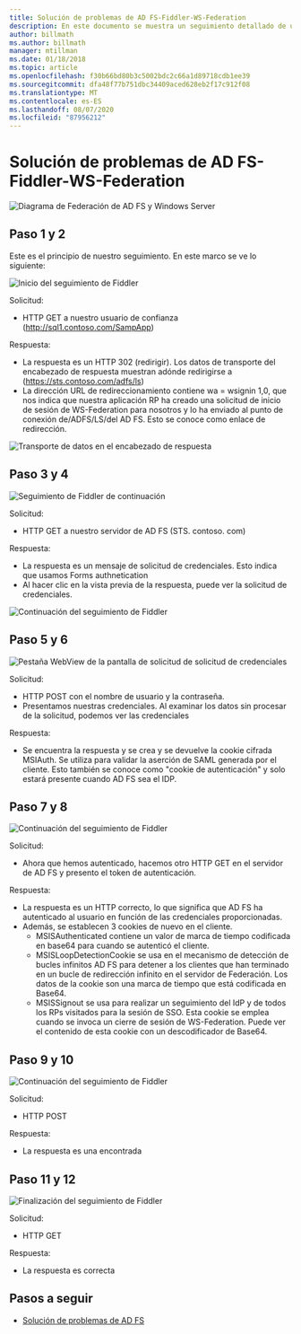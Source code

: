 ```yaml
---
title: Solución de problemas de AD FS-Fiddler-WS-Federation
description: En este documento se muestra un seguimiento detallado de un intercambio de WS-Federation con AD FS
author: billmath
ms.author: billmath
manager: mtillman
ms.date: 01/18/2018
ms.topic: article
ms.openlocfilehash: f30b66bd80b3c5002bdc2c66a1d89718cdb1ee39
ms.sourcegitcommit: dfa48f77b751dbc34409aced628eb2f17c912f08
ms.translationtype: MT
ms.contentlocale: es-ES
ms.lasthandoff: 08/07/2020
ms.locfileid: "87956212"
---
```

# <a name="ad-fs-troubleshooting---fiddler---ws-federation"></a>Solución de problemas de AD FS-Fiddler-WS-Federation

![Diagrama de Federación de AD FS y Windows Server](media/ad-fs-tshoot-fiddler-ws-fed/fiddler9.png)

## <a name="step-1-and-2"></a>Paso 1 y 2

Este es el principio de nuestro seguimiento.  En este marco se ve lo siguiente:

![Inicio del seguimiento de Fiddler](media/ad-fs-tshoot-fiddler-ws-fed/fiddler1.png)

Solicitud:

- HTTP GET a nuestro usuario de confianza (http://sql1.contoso.com/SampApp)

Respuesta:

- La respuesta es un HTTP 302 (redirigir).  Los datos de transporte del encabezado de respuesta muestran adónde redirigirse a (https://sts.contoso.com/adfs/ls)
- La dirección URL de redireccionamiento contiene wa = wsignin 1,0, que nos indica que nuestra aplicación RP ha creado una solicitud de inicio de sesión de WS-Federation para nosotros y lo ha enviado al punto de conexión de/ADFS/LS/del AD FS.  Esto se conoce como enlace de redirección.

![Transporte de datos en el encabezado de respuesta](media/ad-fs-tshoot-fiddler-ws-fed/fiddler2.png)

## <a name="step-3-and-4"></a>Paso 3 y 4

![Seguimiento de Fiddler de continuación](media/ad-fs-tshoot-fiddler-ws-fed/fiddler3.png)

Solicitud:

- HTTP GET a nuestro servidor de AD FS (STS. contoso. com)

Respuesta:

- La respuesta es un mensaje de solicitud de credenciales.  Esto indica que usamos Forms authnetication
- Al hacer clic en la vista previa de la respuesta, puede ver la solicitud de credenciales.

![Continuación del seguimiento de Fiddler](media/ad-fs-tshoot-fiddler-ws-fed/fiddler6.png)

## <a name="step-5-and-6"></a>Paso 5 y 6

![Pestaña WebView de la pantalla de solicitud de solicitud de credenciales](media/ad-fs-tshoot-fiddler-ws-fed/fiddler4.png)

Solicitud:

- HTTP POST con el nombre de usuario y la contraseña.
- Presentamos nuestras credenciales.  Al examinar los datos sin procesar de la solicitud, podemos ver las credenciales

Respuesta:

- Se encuentra la respuesta y se crea y se devuelve la cookie cifrada MSIAuth.  Se utiliza para validar la aserción de SAML generada por el cliente.  Esto también se conoce como "cookie de autenticación" y solo estará presente cuando AD FS sea el IDP.

## <a name="step-7-and-8"></a>Paso 7 y 8

![Continuación del seguimiento de Fiddler](media/ad-fs-tshoot-fiddler-ws-fed/fiddler5.png)

Solicitud:

- Ahora que hemos autenticado, hacemos otro HTTP GET en el servidor de AD FS y presento el token de autenticación.

Respuesta:

- La respuesta es un HTTP correcto, lo que significa que AD FS ha autenticado al usuario en función de las credenciales proporcionadas.
- Además, se establecen 3 cookies de nuevo en el cliente.
    - MSISAuthenticated contiene un valor de marca de tiempo codificada en base64 para cuando se autenticó el cliente.
    - MSISLoopDetectionCookie se usa en el mecanismo de detección de bucles infinitos AD FS para detener a los clientes que han terminado en un bucle de redirección infinito en el servidor de Federación. Los datos de la cookie son una marca de tiempo que está codificada en Base64.
    - MSISSignout se usa para realizar un seguimiento del IdP y de todos los RPs visitados para la sesión de SSO. Esta cookie se emplea cuando se invoca un cierre de sesión de WS-Federation. Puede ver el contenido de esta cookie con un descodificador de Base64.

## <a name="step-9-and-10"></a>Paso 9 y 10

![Continuación del seguimiento de Fiddler](media/ad-fs-tshoot-fiddler-ws-fed/fiddler7.png)

Solicitud:

- HTTP POST

Respuesta:

- La respuesta es una encontrada

## <a name="step-11-and-12"></a>Paso 11 y 12

![Finalización del seguimiento de Fiddler](media/ad-fs-tshoot-fiddler-ws-fed/fiddler8.png)

Solicitud:

- HTTP GET

Respuesta:

- La respuesta es correcta

## <a name="next-steps"></a>Pasos a seguir

- [Solución de problemas de AD FS](ad-fs-tshoot-overview.md)